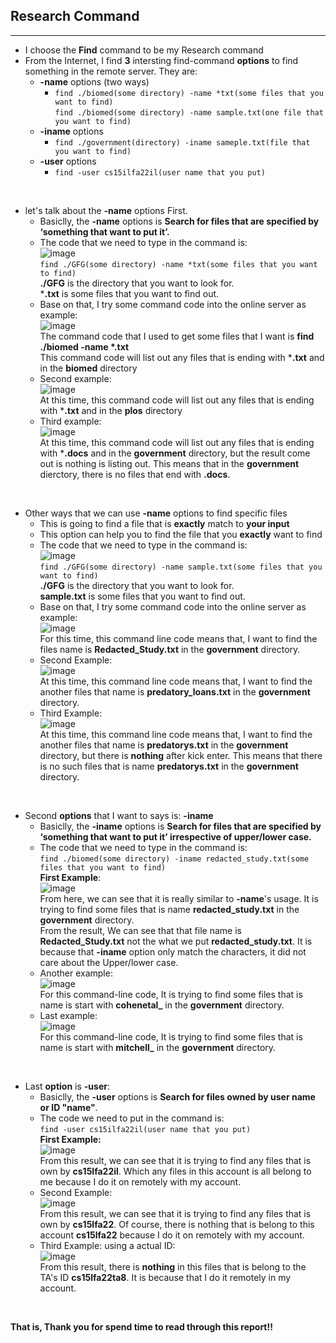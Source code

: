 ## Research Command
---
* I choose the **Find** command to be my Research command
* From the Internet, I find **3** intersting find-command **options** to find something in the remote server. They are: <br>
    * **-name** options (two ways)<br>
        * ```find ./biomed(some directory) -name *txt(some files that you want to find)``` <br>
        ```find ./biomed(some directory) -name sample.txt(one file that you want to find)```
    * **-iname** options <br>
        * ```find ./government(directory) -iname sameple.txt(file that you want to find)```
    * **-user** options <br>
        * ```find -user cs15ilfa22il(user name that you put)```
<br>

* let's talk about the **-name** options First.
    * Basiclly, the **-name** options is **Search for files that are specified by ‘something that want to put it’.**
    * The code that we need to type in the command is:<br/>
    ![image](find-name-options.PNG) <br/>
    ```find ./GFG(some directory) -name *txt(some files that you want to find)``` <br>
    **./GFG** is the directory that you want to look for. <br>
    ***.txt** is some files that you want to find out. 
    * Base on that, I try some command code into the online server as example: <br>
    ![image](find-name-options-result1.PNG)<br>
    The command code that I used to get some files that I want is __find ./biomed -name *.txt__ <br>
    This command code will list out any files that is ending with ***.txt** and in the **biomed** directory
    * Second example: <br>
    ![image](find-name-options-result2.PNG)<br>
    At this time, this command code will list out any files that is ending with ***.txt** and in the **plos** directory
    * Third example: <br>
    ![image](find-name-options-result3.PNG)<br>
    At this time, this command code will list out any files that is ending with ***.docs** and in the **government** directory, but the result come out is nothing is listing out. This means that in the **government** dierctory, there is no files that end with **.docs**. <br>
<br>    

* Other ways that we can use **-name** options to find specific files
    * This is going to find a file that is **exactly** match to **your input**
    * This option can help you to find the file that you **exactly** want to find
    * The code that we need to type in the command is: <br/>
    ![image](find-name-excatly-options.PNG) <br/>
    ```find ./GFG(some directory) -name sample.txt(some files that you want to find)``` <br>
    **./GFG** is the directory that you want to look for. <br>
    **sample.txt** is some files that you want to find out. 
    * Base on that, I try some command code into the online server as example: <br>
    ![image](find-name-excatly-options1.PNG) <br>
    For this time, this command line code means that, I want to find the files name is **Redacted_Study.txt** in the **government** directory. 
    * Second Example: <br>
    ![image](find-name-excatly-options2.PNG) <br>
    At this time, this command line code means that, I want to find the another files that name is **predatory_loans.txt** in the **government** directory. 
    * Third Example: <br>
    ![image](find-name-excatly-options3.PNG) <br>
    At this time, this command line code means that, I want to find the another files that name is **predatorys.txt** in the **government** directory, but there is **nothing** after kick enter. This means that there is no such files that is name **predatorys.txt** in the **government** directory. <br>
<br>    

* Second **options** that I want to says is: **-iname** <br>
    * Basiclly, the **-iname** options is **Search for files that are specified by ‘something that want to put it’ irrespective of upper/lower case.**
    * The code that we need to type in the command is:<br/> 
    ```find ./biomed(some directory) -iname redacted_study.txt(some files that you want to find)``` <br>
    **First Example**: <br>
    ![image](find-iname-options1.PNG) <br>
    From here, we can see that it is really similar to **-name**'s usage. It is trying to find some files that is name **redacted_study.txt** in the **government** directory. <br>
    From the result, We can see that that file name is **Redacted_Study.txt** not the what we put **redacted_study.txt**. It is because that **-iname** option only match the characters, it did not care about the Upper/lower case. 
    * Another example:<br>
    ![image](find-iname-options2.PNG)<br>
    For this command-line code, It is trying to find some files that is name is start with **cohenetal_** in the **government** directory.
    * Last example: <br>
    ![image](find-iname-options3.PNG)<br>
    For this command-line code, It is trying to find some files that is name is start with **mitchell_** in the **government** directory. <br>
<br>

* Last **option** is **-user**: <br>
    * Basiclly, the **-user** options is **Search for files owned by user name or ID "name"**.
    * The code we need to put in the command is:<br>
    ```find -user cs15ilfa22il(user name that you put)``` <br>
    **First Example:** <br>
    ![image](find-belong-user-options-result1.PNG)<br>
    From this result, we can see that it is trying to find any files that is own by **cs15lfa22il**. Which any files in this account is all belong to me because I do it on remotely with my account. 
    * Second Example: <br>
    ![image](find-belong-user-options-result2.PNG)<br>
    From this result, we can see that it is trying to find any files that is own by **cs15lfa22**. Of course, there is nothing that is belong to this account **cs15lfa22** because I do it on remotely with my account. <br>
    * Third Example: using a actual ID: <br>
    ![image](find-belong-user-options-results3.PNG)<br>
    From this result, there is **nothing** in this files that is belong to the TA's ID **cs15lfa22ta8**. It is because that I do it remotely in my account.
<br>

**That is, Thank you for spend time to read through this report!!**